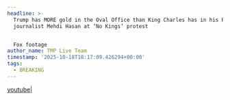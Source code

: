 ```yaml
---
headline: >-
  Trump has MORE gold in the Oval Office than King Charles has in his PALACE —
  journalist Mehdi Hasan at ‘No Kings’ protest


  Fox footage
author_name: TMP Live Team
timestamp: '2025-10-18T18:17:09.426294+00:00'
tags:
  - BREAKING
---
```

[youtube|](https://youtu.be/C5zOnS26jKY)
